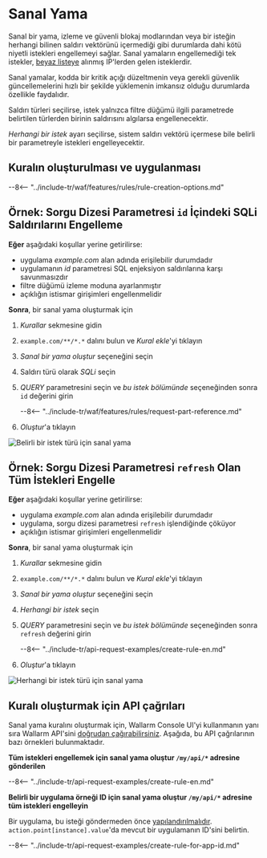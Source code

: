 [img-vpatch-example1]:      ../../images/user-guides/rules/vpatch-rule-1.png
[img-vpatch-example2]:      ../../images/user-guides/rules/vpatch-rule-2.png

# Sanal Yama

Sanal bir yama, izleme ve güvenli blokaj modlarından veya bir isteğin herhangi bilinen saldırı vektörünü içermediği gibi durumlarda dahi kötü niyetli istekleri engellemeyi sağlar. Sanal yamaların engellemediği tek istekler, [beyaz listeye](../ip-lists/allowlist.md) alınmış IP'lerden gelen isteklerdir.

Sanal yamalar, kodda bir kritik açığı düzeltmenin veya gerekli güvenlik güncellemelerini hızlı bir şekilde yüklemenin imkansız olduğu durumlarda özellikle faydalıdır.

Saldırı türleri seçilirse, istek yalnızca filtre düğümü ilgili parametrede belirtilen türlerden birinin saldırısını algılarsa engellenecektir.

*Herhangi bir istek* ayarı seçilirse, sistem saldırı vektörü içermese bile belirli bir parametreyle istekleri engelleyecektir.

## Kuralın oluşturulması ve uygulanması

--8<-- "../include-tr/waf/features/rules/rule-creation-options.md"

## Örnek: Sorgu Dizesi Parametresi `id` İçindeki SQLi Saldırılarını Engelleme

**Eğer** aşağıdaki koşullar yerine getirilirse:

* uygulama *example.com* alan adında erişilebilir durumdadır
* uygulamanın *id* parametresi SQL enjeksiyon saldırılarına karşı savunmasızdır
* filtre düğümü izleme moduna ayarlanmıştır
* açıklığın istismar girişimleri engellenmelidir

**Sonra**, bir sanal yama oluşturmak için

1. *Kurallar* sekmesine gidin
1. `example.com/**/*.*` dalını bulun ve *Kural ekle*'yi tıklayın
1. *Sanal bir yama oluştur* seçeneğini seçin
1. Saldırı türü olarak *SQLi* seçin
1. *QUERY* parametresini seçin ve *bu istek bölümünde* seçeneğinden sonra `id` değerini girin

    --8<-- "../include-tr/waf/features/rules/request-part-reference.md"

1. *Oluştur*'a tıklayın

![Belirli bir istek türü için sanal yama][img-vpatch-example1]


## Örnek: Sorgu Dizesi Parametresi `refresh` Olan Tüm İstekleri Engelle

**Eğer** aşağıdaki koşullar yerine getirilirse:

* uygulama *example.com* alan adında erişilebilir durumdadır
* uygulama, sorgu dizesi parametresi `refresh` işlendiğinde çöküyor
* açıklığın istismar girişimleri engellenmelidir

**Sonra**, bir sanal yama oluşturmak için

1. *Kurallar* sekmesine gidin
1. `example.com/**/*.*` dalını bulun ve *Kural ekle*'yi tıklayın
1. *Sanal bir yama oluştur* seçeneğini seçin
1. *Herhangi bir istek* seçin
1. *QUERY* parametresini seçin ve *bu istek bölümünde* seçeneğinden sonra `refresh` değerini girin

    --8<-- "../include-tr/api-request-examples/create-rule-en.md"

1. *Oluştur*'a tıklayın

![Herhangi bir istek türü için sanal yama][img-vpatch-example2]

## Kuralı oluşturmak için API çağrıları

Sanal yama kuralını oluşturmak için, Wallarm Console UI'yi kullanmanın yanı sıra Wallarm API'sini [doğrudan çağırabilirsiniz](../../api/overview.md). Aşağıda, bu API çağrılarının bazı örnekleri bulunmaktadır.

**Tüm istekleri engellemek için sanal yama oluştur `/my/api/*` adresine gönderilen**

--8<-- "../include-tr/api-request-examples/create-rule-en.md"

**Belirli bir uygulama örneği ID için sanal yama oluştur `/my/api/*` adresine tüm istekleri engelleyin**

Bir uygulama, bu isteği göndermeden önce [yapılandırılmalıdır](../settings/applications.md). `action.point[instance].value`'da mevcut bir uygulamanın ID'sini belirtin.

--8<-- "../include-tr/api-request-examples/create-rule-for-app-id.md"